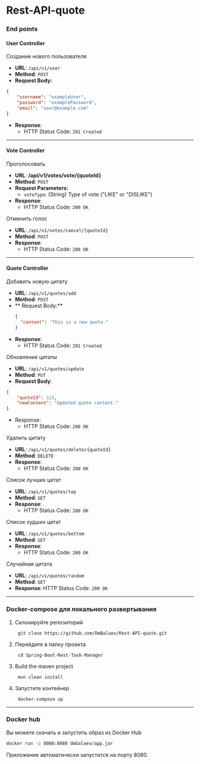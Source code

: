 # Rest-API-quote


### End points

#### User Controller
Создание нового пользователя

* **URL**: `/api/v1/user`
* **Method**: `POST`
* **Request Body:**
```json
{
    "username": "exampleUser",
    "password": "examplePassword",
    "email": "user@example.com"
}
```
* **Response**:
   * HTTP Status Code: `201 Created`
____
#### Vote Controller
Проголосовать
* **URL**: **/api/v1/votes/vote/{quoteId}**
* **Method**: `POST`
* **Request Parameters:**
    * `voteType`: (String) Type of vote ("LIKE" or "DISLIKE")
* **Response**:
  * HTTP Status Code: `200 OK`


Отменить голос
* **URL**: `/api/v1/votes/cancel/{quoteId}`
* **Method**: `POST`
* **Response**:
  * HTTP Status Code: `200 OK`
___
#### Quote Controller
Добавить новую цитату
* **URL**: `/api/v1/quotes/add`
* **Method**: `POST`
* ** Request Body:**
    ```json
    {
      "content": "This is a new quote."
    }
    ```
* **Response**:
  * HTTP Status Code: `201 Created`

Обновление цитаты
* **URL**: `/api/v1/quotes/update`
* **Method**: `PUT`
* **Request Body**:
```json
{
    "quoteId": 123,
    "newContent": "Updated quote content."
}
```
* Response:
  * HTTP Status Code: `200 OK`

Удалить цитату
* **URL**: `/api/v1/quotes/delete/{quoteId}`
* **Method**: `DELETE`
* **Response**:
  * HTTP Status Code: `200 OK`

Список лучших цитат
* **URL**: `/api/v1/quotes/top`
* **Method**: `GET`
* **Response**:
  * HTTP Status Code: `200 OK`

Список худших цитат
* **URL**: `/api/v1/quotes/bottom`
* **Method**: `GET`
* **Response**:
  * HTTP Status Code: `200 OK`

Случайная цитата
* **URL**: `/api/v1/quotes/random`
* **Method**: `GET`
* **Response**:
HTTP Status Code: `200 OK`
___
### Docker-compose для локального развертывания

1. Склонируйте репозиторий

        git clone https://github.com/DmBalaev/Rest-API-quote.git

2. Перейдите в папку проекта
        
        cd Spring-Boot-Rest-Task-Manager

3. Build the maven project

        mvn clean install
     

4. Запустите контейнер

        docker-compose up
___

### Docker hub
Вы можете скачать и запустить образ из Docker Hub
```bash
docker run -p 8080:8080 dmbalaev/app.jar
```
Приложение автоматически запустится на порту 8080.